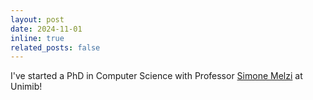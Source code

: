```yaml
---
layout: post
date: 2024-11-01
inline: true
related_posts: false
---
```


I've started a PhD in Computer Science with Professor [Simone
Melzi](https://sites.google.com/site/melzismn/) at Unimib!
